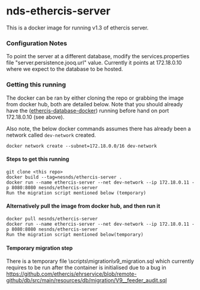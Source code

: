 
# nds-ethercis-server

This is a docker image for running v1.3 of ethercis server.

### Configuration Notes

To point the server at a different database, modify the services.properties file "server.persistence.jooq.url" value. Currently it points at 172.18.0.10 where we expect to the database to be hosted.


### Getting this running
The docker can be ran by either cloning the repo or grabbing the image from docker hub, both are detailed below. Note that you should already have the ([ethercis-database-docker](https://github.com/ethercis/ethercis-database-docker)) running before hand on port 172.18.0.10 (see above).

Also note, the below docker commands assumes there has already been a network called `dev-network` created.
```
docker network create --subnet=172.18.0.0/16 dev-network
```

#### Steps to get this running
```
git clone <this repo>
docker build --tag=nesnds/ethercis-server .
docker run --name ethercis-server --net dev-network --ip 172.18.0.11 -p 8080:8080 nesnds/ethercis-server
Run the migration script mentioned below (temporary)
```

#### Alternatively pull the image from docker hub, and then run it
```
docker pull nesnds/ethercis-server
docker run --name ethercis-server --net dev-network --ip 172.18.0.11 -p 8080:8080 nesnds/ethercis-server
Run the migration script mentioned below(temporary)
```

#### Temporary migration step

There is a temporary file \scripts\migration\v9_migration.sql which currently requires to be run after the container is initialised due to a bug in https://github.com/ethercis/ehrservice/blob/remote-github/db/src/main/resources/db/migration/V9__feeder_audit.sql
